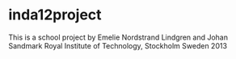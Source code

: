 inda12project
=============

This is a school project by Emelie Nordstrand Lindgren and Johan Sandmark
Royal Institute of Technology, Stockholm Sweden 2013
